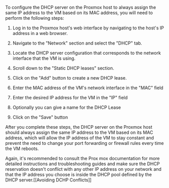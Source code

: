 To configure the DHCP server on the Proxmox host to always assign the same IP address to the VM based on its MAC address, you will need to perform the following steps:

1.  Log in to the Proxmox host's web interface by navigating to the host's IP address in a web browser.
    
2.  Navigate to the "Network" section and select the "DHCP" tab.
    
3.  Locate the DHCP server configuration that corresponds to the network interface that the VM is using.
    
4.  Scroll down to the "Static DHCP leases" section.
    
5.  Click on the "Add" button to create a new DHCP lease.
    
6.  Enter the MAC address of the VM's network interface in the "MAC" field
    
7.  Enter the desired IP address for the VM in the "IP" field
    
8.  Optionally you can give a name for the DHCP Lease
    
9.  Click on the "Save" button
    

After you complete these steps, the DHCP server on the Proxmox host should always assign the same IP address to the VM based on its MAC address, which will allow the IP address of the VM to stay constant and prevent the need to change your port forwarding or firewall rules every time the VM reboots.

Again, it's recommended to consult the Prox mox documentation for more detailed instructions and troubleshooting guides and make sure the DHCP reservation doesn't conflict with any other IP address on your network and that the IP address you choose is inside the DHCP pool defined by the DHCP server.[[Avoiding DCHP Conflicts]]